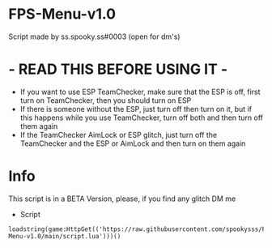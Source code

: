 # FPS-Menu-v1.0

Script made by ss.spooky.ss#0003 (open for dm's)

# - READ THIS BEFORE USING IT -

* If you want to use ESP TeamChecker, make sure that the ESP is off, first turn on TeamChecker, then you should turn on ESP
* If there is someone without the ESP, just turn off then turn on it, but if this happens while you use TeamChecker, turn off both and then turn off them again
* If the TeamChecker AimLock or ESP glitch, just turn off the TeamChecker and the ESP or AimLock and then turn on them again

# Info

This script is in a BETA Version, please, if you find any glitch DM me

* Script

```
loadstring(game:HttpGet(('https://raw.githubusercontent.com/spookysss/FPS-Menu-v1.0/main/script.lua')))()
